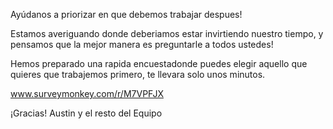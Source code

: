 Ayúdanos a priorizar en que debemos trabajar despues!

Estamos averiguando donde deberiamos estar invirtiendo nuestro tiempo, y pensamos que la mejor manera es preguntarle a todos ustedes!

Hemos preparado una rapida encuestadonde puedes elegir aquello que quieres que trabajemos primero, te llevara solo unos minutos.

www.surveymonkey.com/r/M7VPFJX

¡Gracias! Austin y el resto del Equipo